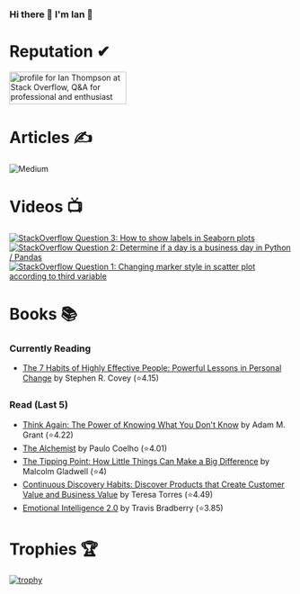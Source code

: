 ### Hi there 👋 I'm Ian 🙂

# Reputation ✔
<a href="https://stackoverflow.com/users/6509519/ian-thompson"><img src="https://stackoverflow.com/users/flair/6509519.png?theme=dark" width="208" height="58" alt="profile for Ian Thompson at Stack Overflow, Q&amp;A for professional and enthusiast programmers" title="profile for Ian Thompson at Stack Overflow, Q&amp;A for professional and enthusiast programmers"></a>

# Articles ✍
![Medium](https://github-read-medium-git-main.pahlevikun.vercel.app/latest?username=ianiat11&limit=6&theme=dracula)

# Videos 📺
<!-- BEGIN YOUTUBE-CARDS -->
[![StackOverflow Question 3: How to show labels in Seaborn plots](https://ytcards.demolab.com/?id=QYfRsxFQ5lI&title=StackOverflow+Question+3%3A+How+to+show+labels+in+Seaborn+plots&lang=en&timestamp=1599508121&background_color=%230d1117&title_color=%23ffffff&stats_color=%23dedede&max_title_lines=1&width=250&border_radius=5 "StackOverflow Question 3: How to show labels in Seaborn plots")](https://www.youtube.com/watch?v=QYfRsxFQ5lI)
[![StackOverflow Question 2: Determine if a day is a business day in Python / Pandas](https://ytcards.demolab.com/?id=U9-vvk51-Ac&title=StackOverflow+Question+2%3A+Determine+if+a+day+is+a+business+day+in+Python+%2F+Pandas&lang=en&timestamp=1598928356&background_color=%230d1117&title_color=%23ffffff&stats_color=%23dedede&max_title_lines=1&width=250&border_radius=5 "StackOverflow Question 2: Determine if a day is a business day in Python / Pandas")](https://www.youtube.com/watch?v=U9-vvk51-Ac)
[![StackOverflow Question 1: Changing marker style in scatter plot according to third variable](https://ytcards.demolab.com/?id=KfXANG9X524&title=StackOverflow+Question+1%3A+Changing+marker+style+in+scatter+plot+according+to+third+variable&lang=en&timestamp=1598284234&background_color=%230d1117&title_color=%23ffffff&stats_color=%23dedede&max_title_lines=1&width=250&border_radius=5 "StackOverflow Question 1: Changing marker style in scatter plot according to third variable")](https://www.youtube.com/watch?v=KfXANG9X524)
<!-- END YOUTUBE-CARDS -->

# Books 📚
### Currently Reading
<!-- GOODREADS-READING-LIST:START -->
- [The 7 Habits of Highly Effective People: Powerful Lessons in Personal Change](https://www.goodreads.com/review/show/5270161904?utm_medium=api&utm_source=rss) by Stephen R. Covey (⭐️4.15)
<!-- GOODREADS-READING-LIST:END -->

### Read (Last 5)
<!-- GOODREADS-READ-LIST:START -->
- [Think Again: The Power of Knowing What You Don't Know](https://www.goodreads.com/review/show/5620002653?utm_medium=api&utm_source=rss) by Adam M. Grant (⭐️4.22)
- [The Alchemist](https://www.goodreads.com/review/show/5508934357?utm_medium=api&utm_source=rss) by Paulo Coelho (⭐️4.01)
- [The Tipping Point: How Little Things Can Make a Big Difference](https://www.goodreads.com/review/show/5344896278?utm_medium=api&utm_source=rss) by Malcolm Gladwell (⭐️4)
- [Continuous Discovery Habits: Discover Products that Create Customer Value and Business Value](https://www.goodreads.com/review/show/5281372077?utm_medium=api&utm_source=rss) by Teresa  Torres (⭐️4.49)
- [Emotional Intelligence 2.0](https://www.goodreads.com/review/show/5270163172?utm_medium=api&utm_source=rss) by Travis Bradberry (⭐️3.85)
<!-- GOODREADS-READ-LIST:END -->

# Trophies 🏆
[![trophy](https://github-profile-trophy.vercel.app/?username=it176131&theme=dracula)](https://github.com/ryo-ma/github-profile-trophy)

<!--
**it176131/it176131** is a ✨ _special_ ✨ repository because its `README.md` (this file) appears on your GitHub profile.

Here are some ideas to get you started:

- 🔭 I’m currently working on ...
- 🌱 I’m currently learning ...
- 👯 I’m looking to collaborate on ...
- 🤔 I’m looking for help with ...
- 💬 Ask me about ...
- 📫 How to reach me: ...
- 😄 Pronouns: ...
- ⚡ Fun fact: ...
-->
